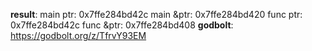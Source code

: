 **result**:
main ptr: 0x7ffe284bd42c
main &ptr: 0x7ffe284bd420
func ptr: 0x7ffe284bd42c
func &ptr: 0x7ffe284bd408
**godbolt**: https://godbolt.org/z/TfrvY93EM